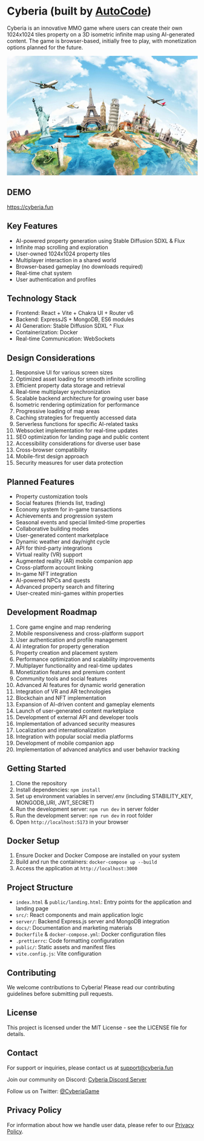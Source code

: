 # Cyberia (built by [AutoCode](https://autocode.work))

Cyberia is an innovative MMO game where users can create their own 1024x1024 tiles property on a 3D
isometric infinite map using AI-generated content. The game is browser-based, initially free to
play, with monetization options planned for the future.

![alt text](/public/hero2.jpg)

## DEMO

https://cyberia.fun

## Key Features

-   AI-powered property generation using Stable Diffusion SDXL & Flux
-   Infinite map scrolling and exploration
-   User-owned 1024x1024 property tiles
-   Multiplayer interaction in a shared world
-   Browser-based gameplay (no downloads required)
-   Real-time chat system
-   User authentication and profiles

## Technology Stack

-   Frontend: React + Vite + Chakra UI + Router v6
-   Backend: ExpressJS + MongoDB, ES6 modules
-   AI Generation: Stable Diffusion SDXL ^ Flux
-   Containerization: Docker
-   Real-time Communication: WebSockets

## Design Considerations

1. Responsive UI for various screen sizes
2. Optimized asset loading for smooth infinite scrolling
3. Efficient property data storage and retrieval
4. Real-time multiplayer synchronization
5. Scalable backend architecture for growing user base
6. Isometric rendering optimization for performance
7. Progressive loading of map areas
8. Caching strategies for frequently accessed data
9. Serverless functions for specific AI-related tasks
10. Websocket implementation for real-time updates
11. SEO optimization for landing page and public content
12. Accessibility considerations for diverse user base
13. Cross-browser compatibility
14. Mobile-first design approach
15. Security measures for user data protection

## Planned Features

-   Property customization tools
-   Social features (friends list, trading)
-   Economy system for in-game transactions
-   Achievements and progression system
-   Seasonal events and special limited-time properties
-   Collaborative building modes
-   User-generated content marketplace
-   Dynamic weather and day/night cycle
-   API for third-party integrations
-   Virtual reality (VR) support
-   Augmented reality (AR) mobile companion app
-   Cross-platform account linking
-   In-game NFT integration
-   AI-powered NPCs and quests
-   Advanced property search and filtering
-   User-created mini-games within properties

## Development Roadmap

1. Core game engine and map rendering
2. Mobile responsiveness and cross-platform support
3. User authentication and profile management
4. AI integration for property generation
5. Property creation and placement system
6. Performance optimization and scalability improvements
7. Multiplayer functionality and real-time updates
8. Monetization features and premium content
9. Community tools and social features
10. Advanced AI features for dynamic world generation
11. Integration of VR and AR technologies
12. Blockchain and NFT implementation
13. Expansion of AI-driven content and gameplay elements
14. Launch of user-generated content marketplace
15. Development of external API and developer tools
16. Implementation of advanced security measures
17. Localization and internationalization
18. Integration with popular social media platforms
19. Development of mobile companion app
20. Implementation of advanced analytics and user behavior tracking

## Getting Started

1. Clone the repository
2. Install dependencies: `npm install`
3. Set up environment variables in server/.env (including STABILITY_KEY, MONGODB_URI, JWT_SECRET)
4. Run the development server: `npm run dev` in server folder
5. Run the development server: `npm run dev` in root folder
6. Open `http://localhost:5173` in your browser

## Docker Setup

1. Ensure Docker and Docker Compose are installed on your system
2. Build and run the containers: `docker-compose up --build`
3. Access the application at `http://localhost:3000`

## Project Structure

-   `index.html` & `public/landing.html`: Entry points for the application and landing page
-   `src/`: React components and main application logic
-   `server/`: Backend Express.js server and MongoDB integration
-   `docs/`: Documentation and marketing materials
-   `Dockerfile` & `docker-compose.yml`: Docker configuration files
-   `.prettierrc`: Code formatting configuration
-   `public/`: Static assets and manifest files
-   `vite.config.js`: Vite configuration

## Contributing

We welcome contributions to Cyberia! Please read our contributing guidelines before submitting pull
requests.

## License

This project is licensed under the MIT License - see the LICENSE file for details.

## Contact

For support or inquiries, please contact us at support@cyberia.fun

Join our community on Discord: [Cyberia Discord Server](https://discord.gg/Cyberiagame)

Follow us on Twitter: [@CyberiaGame](https://twitter.com/CyberiaGame)

## Privacy Policy

For information about how we handle user data, please refer to our
[Privacy Policy](/docs/privacy_policy.html).
